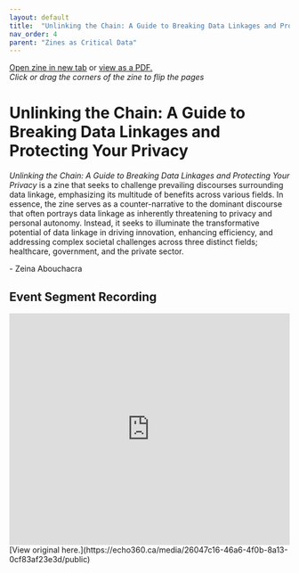 ```yaml
---
layout: default
title:  "Unlinking the Chain: A Guide to Breaking Data Linkages and Protecting Your Privacy"
nav_order: 4
parent: "Zines as Critical Data"
---
```


<div class="container">
<div class="flipbook" style="z-index: 7">
<div class="sheet" style="background-image:url(../assets/img/zines/unlinking_the_chain/page1.png); background-size: 100% 100%;"></div>
<div class="sheet" style="background-image:url(../assets/img/zines/unlinking_the_chain/page2.png); background-size: 100% 100%;"></div>
<div class="sheet" style="background-image:url(../assets/img/zines/unlinking_the_chain/page3.png); background-size: 100% 100%;"></div>
<div class="sheet" style="background-image:url(../assets/img/zines/unlinking_the_chain/page4.png); background-size: 100% 100%;"></div>
<div class="sheet" style="background-image:url(../assets/img/zines/unlinking_the_chain/page5.png); background-size: 100% 100%;"></div>
<div class="sheet" style="background-image:url(../assets/img/zines/unlinking_the_chain/page6.png); background-size: 100% 100%;"></div>
<div class="sheet" style="background-image:url(../assets/img/zines/unlinking_the_chain/page7.png); background-size: 100% 100%;"></div>
<div class="sheet" style="background-image:url(../assets/img/zines/unlinking_the_chain/page8.png); background-size: 100% 100%;"></div>
<div class="sheet" style="background-image:url(../assets/img/zines/unlinking_the_chain/page9.png); background-size: 100% 100%;"></div>
<div class="sheet" style="background-image:url(../assets/img/zines/unlinking_the_chain/page10.png); background-size: 100% 100%;"></div>
<div class="sheet" style="background-image:url(../assets/img/zines/unlinking_the_chain/page11.png); background-size: 100% 100%;"></div>
<div class="sheet" style="background-image:url(../assets/img/zines/unlinking_the_chain/page12.png); background-size: 100% 100%;"></div>
<div class="sheet" style="background-image:url(../assets/img/zines/unlinking_the_chain/page13.png); background-size: 100% 100%;"></div>
<div class="sheet" style="background-image:url(../assets/img/zines/unlinking_the_chain/page14.png); background-size: 100% 100%;"></div>
<div class="sheet" style="background-image:url(../assets/img/zines/unlinking_the_chain/page15.png); background-size: 100% 100%;"></div>
<div class="sheet" style="background-image:url(../assets/img/zines/unlinking_the_chain/page16.png); background-size: 100% 100%;"></div>
<div class="sheet" style="background-image:url(../assets/img/zines/unlinking_the_chain/page17.png); background-size: 100% 100%;"></div>
<div class="sheet" style="background-image:url(../assets/img/zines/unlinking_the_chain/page18.png); background-size: 100% 100%;"></div>
<div class="sheet" style="background-image:url(../assets/img/zines/unlinking_the_chain/page19.png); background-size: 100% 100%;"></div>
<div class="sheet" style="background-image:url(../assets/img/zines/unlinking_the_chain/page20.png); background-size: 100% 100%;"></div>
</div>
</div>

<a href="unlinking-the-chain-zine" target="_blank">Open zine in new tab</a> or <a href="../assets/docs/Unlinking_the_Chain.pdf" target="_blank">view as a PDF.</a>  
*Click or drag the corners of the zine to flip the pages*

# Unlinking the Chain: A Guide to Breaking Data Linkages and Protecting Your Privacy

*Unlinking the Chain: A Guide to Breaking Data Linkages and Protecting Your Privacy* is a zine that seeks to challenge prevailing discourses surrounding data linkage, emphasizing its multitude of benefits across various fields. In essence, the zine serves as a counter-narrative to the dominant discourse that often portrays data linkage as inherently threatening to privacy and personal autonomy. Instead, it seeks to illuminate the transformative potential of data linkage in driving innovation, enhancing efficiency, and addressing complex societal challenges across three distinct fields; healthcare, government, and the private sector.  

\- Zeina Abouchacra

## Event Segment Recording

<iframe height="416" width="100%" allowfullscreen frameborder=0 src="https://echo360.ca/media/26047c16-46a6-4f0b-8a13-0cf83af23e3d/public"></iframe>
[View original here.](https://echo360.ca/media/26047c16-46a6-4f0b-8a13-0cf83af23e3d/public)














<script type="text/javascript" src="../turnjs4/extras/jquery.min.1.7.js"></script>
<script type="text/javascript" src="../turnjs4/extras/modernizr.2.5.3.min.js"></script>



<script type="text/javascript">

function loadApp() {
	$('.flipbook').turn({
			width: $('.container').width() ,
			height: $('.container').width()/2*1.4985119,
			elevation: 0,
			gradients: true,
			autoCenter: true
	});
}

yepnope({
	test : Modernizr.csstransforms,
	yep: ['../turnjs4/lib/turn.js'],
	nope: ['../turnjs4/lib/turn.html4.min.js'],
	both: ['../turnjs4/flipbook.css'],
	complete: loadApp
});

$( window ).on( "resize", function() {
  $('.flipbook').turn('size', $('.container').width(), $('.container').width()/2*1.4985119)
} );

</script>
